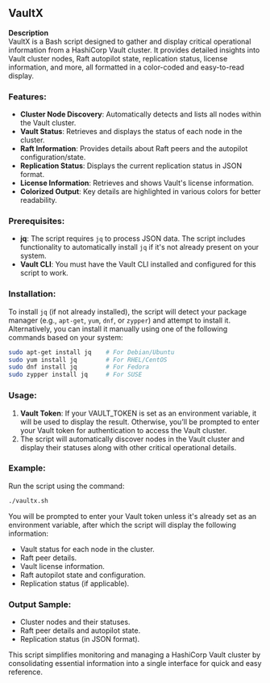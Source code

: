 ## VaultX

**Description**  
VaultX is a Bash script designed to gather and display critical operational information from a HashiCorp Vault cluster. It provides detailed insights into Vault cluster nodes, Raft autopilot state, replication status, license information, and more, all formatted in a color-coded and easy-to-read display.

### Features:
- **Cluster Node Discovery**: Automatically detects and lists all nodes within the Vault cluster.
- **Vault Status**: Retrieves and displays the status of each node in the cluster.
- **Raft Information**: Provides details about Raft peers and the autopilot configuration/state.
- **Replication Status**: Displays the current replication status in JSON format.
- **License Information**: Retrieves and shows Vault's license information.
- **Colorized Output**: Key details are highlighted in various colors for better readability.

### Prerequisites:
- **jq**: The script requires `jq` to process JSON data. The script includes functionality to automatically install `jq` if it's not already present on your system.
- **Vault CLI**: You must have the Vault CLI installed and configured for this script to work.

### Installation:
To install `jq` (if not already installed), the script will detect your package manager (e.g., `apt-get`, `yum`, `dnf`, or `zypper`) and attempt to install it. Alternatively, you can install it manually using one of the following commands based on your system:
```bash
sudo apt-get install jq    # For Debian/Ubuntu
sudo yum install jq        # For RHEL/CentOS
sudo dnf install jq        # For Fedora
sudo zypper install jq     # For SUSE
```

### Usage:
1. **Vault Token**: If your VAULT_TOKEN is set as an environment variable, it will be used to display the result. Otherwise, you’ll be prompted to enter your Vault token for authentication to access the Vault cluster.
2. The script will automatically discover nodes in the Vault cluster and display their statuses along with other critical operational details.

### Example:
Run the script using the command:
```bash
./vaultx.sh
```
You will be prompted to enter your Vault token unless it's already set as an environment variable, after which the script will display the following information:
- Vault status for each node in the cluster.
- Raft peer details.
- Vault license information.
- Raft autopilot state and configuration.
- Replication status (if applicable).

### Output Sample:
- Cluster nodes and their statuses.
- Raft peer details and autopilot state.
- Replication status (in JSON format).

This script simplifies monitoring and managing a HashiCorp Vault cluster by consolidating essential information into a single interface for quick and easy reference.
